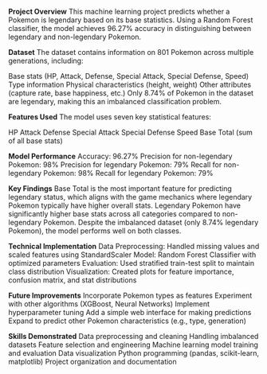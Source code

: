 **Project Overview**
This machine learning project predicts whether a Pokemon is legendary based on its base statistics. Using a Random Forest classifier, the model achieves 96.27% accuracy in distinguishing between legendary and non-legendary Pokemon.

**Dataset**
The dataset contains information on 801 Pokemon across multiple generations, including:

Base stats (HP, Attack, Defense, Special Attack, Special Defense, Speed)
Type information
Physical characteristics (height, weight)
Other attributes (capture rate, base happiness, etc.)
Only 8.74% of Pokemon in the dataset are legendary, making this an imbalanced classification problem.

**Features Used**
The model uses seven key statistical features:

HP
Attack
Defense
Special Attack
Special Defense
Speed
Base Total (sum of all base stats)

**Model Performance**
Accuracy: 96.27%
Precision for non-legendary Pokemon: 98%
Precision for legendary Pokemon: 79%
Recall for non-legendary Pokemon: 98%
Recall for legendary Pokemon: 79%

**Key Findings**
Base Total is the most important feature for predicting legendary status, which aligns with the game mechanics where legendary Pokemon typically have higher overall stats.
Legendary Pokemon have significantly higher base stats across all categories compared to non-legendary Pokemon.
Despite the imbalanced dataset (only 8.74% legendary Pokemon), the model performs well on both classes.

**Technical Implementation**
Data Preprocessing: Handled missing values and scaled features using StandardScaler
Model: Random Forest Classifier with optimized parameters
Evaluation: Used stratified train-test split to maintain class distribution
Visualization: Created plots for feature importance, confusion matrix, and stat distributions

**Future Improvements**
Incorporate Pokemon types as features
Experiment with other algorithms (XGBoost, Neural Networks)
Implement hyperparameter tuning
Add a simple web interface for making predictions
Expand to predict other Pokemon characteristics (e.g., type, generation)

**Skills Demonstrated**
Data preprocessing and cleaning
Handling imbalanced datasets
Feature selection and engineering
Machine learning model training and evaluation
Data visualization
Python programming (pandas, scikit-learn, matplotlib)
Project organization and documentation
